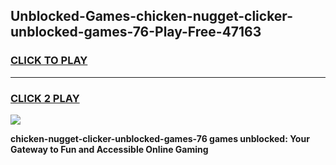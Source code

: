 
## Unblocked-Games-chicken-nugget-clicker-unblocked-games-76-Play-Free-47163
<h3>
<a href="https://premium76.site?title=chicken-nugget-clicker-unblocked-games-76&ref=22A">CLICK TO PLAY</a></h3>
<hr>

<h3>
<a href="https://premium76.site?title=chicken-nugget-clicker-unblocked-games-76&ref=22A">CLICK 2 PLAY</a>
  
</h3>

<a href="https://premium76.site?title=chicken-nugget-clicker-unblocked-games-76&ref=22A"><img src="https://clearcache.store/games.png"></a>


**chicken-nugget-clicker-unblocked-games-76 games unblocked: Your Gateway to Fun and Accessible Online Gaming**
